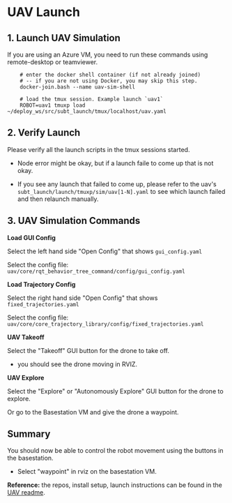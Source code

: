 # UAV Launch

## 1. Launch UAV Simulation

If you are using an Azure VM, you need to run these commands using remote-desktop or teamviewer.

        # enter the docker shell container (if not already joined)
        # -- if you are not using Docker, you may skip this step.
        docker-join.bash --name uav-sim-shell

        # load the tmux session. Example launch `uav1`
        ROBOT=uav1 tmuxp load ~/deploy_ws/src/subt_launch/tmux/localhost/uav.yaml

## 2. Verify Launch

Please verify all the launch scripts in the tmux sessions started.

- Node error might be okay, but if a launch faile to come up that is not okay.

- If you see any launch that failed to come up, please refer to the uav's `subt_launch/launch/tmuxp/sim/uav[1-N].yaml` to see which launch failed and then relaunch manually.

## 3. UAV Simulation Commands

**Load GUI Config**

Select the left hand side "Open Config" that shows `gui_config.yaml`

Select the config file: `uav/core/rqt_behavior_tree_command/config/gui_config.yaml`

**Load Trajectory Config**

Select the right hand side "Open Config" that shows `fixed_trajectories.yaml`

Select the config file: `uav/core/core_trajectory_library/config/fixed_trajectories.yaml`

**UAV Takeoff**

Select the "Takeoff" GUI button for the drone to take off.

- you should see the drone moving in RVIZ.

**UAV Explore**

Select the "Explore" or "Autonomously Explore" GUI button for the drone to explore.

Or go to the Basestation VM and give the drone a waypoint.

## Summary

You should now be able to control the robot movement using the buttons in the basestation.

- Select "waypoint" in rviz on the basestation VM.

**Reference:** the repos, install setup, launch instructions can be found in the [UAV readme](https://bitbucket.org/castacks/core_central/src/subt_nuc_velodyne_small_drone/).